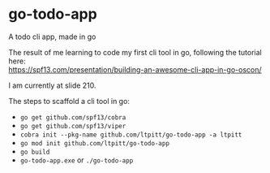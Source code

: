 # go-todo-app
A todo cli app, made in go

The result of me learning to code my first cli tool in go, following the tutorial here:  
https://spf13.com/presentation/building-an-awesome-cli-app-in-go-oscon/

I am currently at slide 210.

The steps to scaffold a cli tool in go:
- ```go get github.com/spf13/cobra```
- ```go get github.com/spf13/viper``` 
- ```cobra init --pkg-name github.com/ltpitt/go-todo-app -a ltpitt```
- ```go mod init github.com/ltpitt/go-todo-app```
- ```go build```
- ```go-todo-app.exe``` or ```./go-todo-app```

